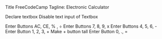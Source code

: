 Title FreeCodeCamp
Tagline: Electronic Calculator

Declare textbox
Disable text input of Textbox

Enter Buttons AC, CE, % , ÷
Enter Buttons 7, 8, 9, x
Enter Buttons 4, 5, 6, -
Enter Button 1, 2, 3, +
Make + button tall
Enter Button 0, ., =